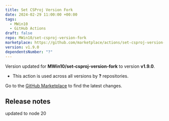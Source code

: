 ```yaml
---
title: Set CSProj Version Fork
date: 2024-02-29 11:00:00 +00:00
tags:
  - MWin10
  - GitHub Actions
draft: false
repo: MWin10/set-csproj-version-fork
marketplace: https://github.com/marketplace/actions/set-csproj-version-fork
version: v1.9.0
dependentsNumber: "?"
---
```



Version updated for **MWin10/set-csproj-version-fork** to version **v1.9.0**.
- This action is used across all versions by **?** repositories.

Go to the [GitHub Marketplace](https://github.com/marketplace/actions/set-csproj-version-fork) to find the latest changes.

## Release notes

updated to node 20
